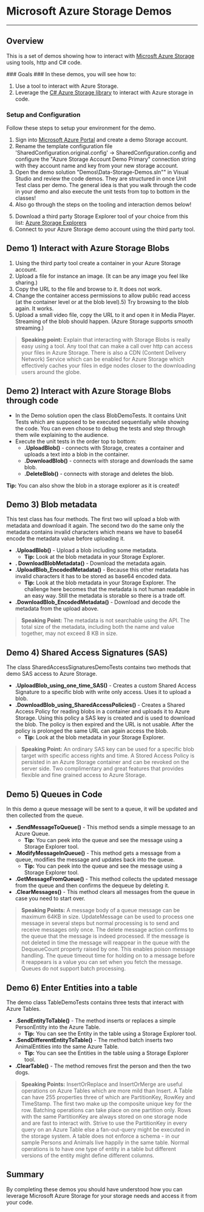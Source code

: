<a name="title"></a>
# Microsoft Azure Storage Demos #

---
<a name="Overview"></a>
## Overview ##
This is a set of demos showing how to interact with [Microsft Azure Storage](http://azure.microsoft.com/en-us/documentation/services/storage/) using tools, http and C# code.

<a id="goals" />
### Goals ###
In these demos, you will see how to:

1. Use a tool to interact with Azure Storage.
2. Leverage the [C# Azure Storage library](https://www.nuget.org/packages/WindowsAzure.Storage) to interact with Azure storage in code.

<a name="setup"></a>
### Setup and Configuration ###
Follow these steps to setup your environment for the demo.

1. Sign into [Microsoft Azure Portal](http://portal.azure.com) and create a demo Storage account.
2. Rename the template configuration file 'SharedConfiguration.original.config' -> SharedConfiguration.config and configure the "Azure Storage Account Demo Primary" connection string with they account name and key from your new storage account.
3. Open the demo solution "Demos\Data-Storage-Demos.sln"" in Visual Studio and review the code demos. They are structured in once Unit Test class per demo. The general idea is that you walk through the code in your demo and also execute the unit tests from top to bottom in the classes!
4. Also go through the steps on the tooling and interaction demos below!
5) Download a third party Storage Explorer tool of your choice from this list: [Azure Storage Explorers](http://blogs.msdn.com/b/windowsazurestorage/archive/2014/03/11/windows-azure-storage-explorers-2014.aspx)
6) Connect to your Azure Storage demo account using the third party tool.

<a name="Demo1"></a>
## Demo 1) Interact with Azure Storage Blobs ##

1. Using the third party tool create a container in your Azure Storage account.
2. Upload a file for instance an image. (It can be any image you feel like sharing.)
3. Copy the URL to the file and browse to it. It does not work.
4. Change the container access permissions to allow public read access (at the container level or at the blob level).5) Try browsing to the blob again. It works.
5. Upload a small video file, copy the URL to it and open it in Media Player. Streaming of the blob should happen. (Azure Storage supports smooth streaming.)

> **Speaking point:** Explain that interacting with Storage Blobs is really easy using a tool. Any tool that can make a call over http can access your files in Azure Storage. There is also a CDN (Content Delivery Network) Service which can be enabled for Azure Storage which effectively caches your files in edge nodes closer to the downloading users around the globe.

<a name="Demo2"></a>
## Demo 2) Interact with Azure Storage Blobs through code ##

* In the Demo solution open the class BlobDemoTests. It contains Unit Tests which are supposed to be executed sequentially while showing the code. You can even choose to debug the tests and step through them wile explaining to the audience.
* Execute the unit tests in the order top to bottom: 
    * **.UploadBlob()** - connects with Storage, creates a container and uploads a text into a blob in the container.
    * **.DownloadBlob()** - connects with storage and downloads the same blob.
    * **.DeleteBlob()** - connects with storage and deletes the blob.

**Tip:** You can also show the blob in a storage explorer as it is created!

<a name="Demo3"></a>
## Demo 3) Blob metadata ##

This test class has four methods. The first two will upload a blob with metadata and download it again. The second two do the same only the metadata contains invalid characters which means we have to base64 encode the metadata value before uploading it.

* **.UploadBlob()** - Upload a blob including some metadata.
    * **Tip:** Look at the blob metadata in your Storage Explorer.
* **. DownloadBlobMetadata()** - Download the metadata again.
* **.UploadBlob_EncodedMetadata()** - Because this other metadata has invalid characters it has to be stored as base64 encoded data.
    * **Tip:** Look at the blob metadata in your Storage Explorer. The challenge here becomes that the metadata is not human readable in an easy way. Still the metadata is storable so there is a trade off.
* **.DownloadBlob_EncodedMetadata()** - Download and decode the metadata from the upload above.

> **Speaking Point:** The metadata is not searchable using the API. The total size of the metadata, including both the name and value together, may not exceed 8 KB in size.

<a name="Demo4"></a>
## Demo 4) Shared Access Signatures (SAS) ##

The class SharedAccessSignaturesDemoTests contains two methods that demo SAS access to Azure Storage.

* **.UploadBlob_using_one_time_SAS()** - Creates a custom Shared Access Signature to a specific blob with write only access. Uses it to upload a blob.
* **.DownloadBlob_using_SharedAccessPolicies()** - Creates a Shared Access Policy for reading blobs in a container and uploads it to Azure Storage. Using this policy a SAS key is created and is used to download the blob. The policy is then expired and the URL is not usable. After the policy is prolonged the same URL can again access the blob.
    * **Tip:** Look at the blob metadata in your Storage Explorer.

> **Speaking Point:** An ordinary SAS key can be used for a specific blob target with specific access rights and time. A Stored Access Policy is persisted in an Azure Storage container and can be revoked on the server side. Two complimentary and great features that provides flexible and fine grained access to 
Azure Storage.

<a name="Demo5"></a>
## Demo 5) Queues in Code ##

In this demo a queue message will be sent to a queue, it will be updated and then collected from the queue.

* **.SendMessageToQueue()** - This method sends a simple message to an Azure Queue.
    * **Tip:** You can peek into the queue and see the message using a Storage Explorer tool.
* **.ModifyMessageInQueue()** - This method gets a message from a queue, modifies the message and updates back into the queue.
    * **Tip:** You can peek into the queue and see the message using a Storage Explorer tool.
* **.GetMessageFromQueue()** - This method collects the updated message from the queue and then confirms the dequeue by deleting it.
* **.ClearMessages()** - This method clears all messages from the queue in case you need to start over.

> **Speaking Points:** A message body of a queue message can be maximum 64KB in size. UpdateMessage can be used to process one message in several steps but normal processing is to send and receive messages only once. The delete message action confirms to the queue that the message is indeed processed. If the message is not deleted in time the message will reappear in the queue with the DequeueCount property raised by one. This enables poison message handling. The queue timeout time for holding on to a message before it reappears is a value you can set when you fetch the message. Queues do not support batch processing.

<a name="Demo6"></a>
## Demo 6) Enter Entities into a table ##

The demo class TableDemoTests contains three tests that interact with Azure Tables.

* **.SendEntityToTable()** - The method inserts or replaces a simple PersonEntity into the Azure Table.
    * **Tip:** You can see the Entity in the table using a Storage Explorer tool.
* **.SendDifferentEntityToTable()** - The method batch inserts two AnimalEntities into the same Azure Table.
    * **Tip:** You can see the Entities in the table using a Storage Explorer tool.
* **.ClearTable()** - The method removes first the person and then the two dogs.

> **Speaking Points:** InsertOrReplace and InsertOrMerge are useful operations on Azure Tables which are more mild than Insert. A Table can have 255 properties three of which are PartitionKey, RowKey and TimeStamp. The first two make up the composite unique key for the row. Batching operations can take place on one partition only. Rows with the same PartitionKey are always stored on one storage node and are fast to interact with. Strive to use the PartitionKey in every query on an Azure Table else a fan-out-query might be executed in the storage system. A table does not enforce a schema - in our sample Persons and Animals live happily in the same table. Normal operations is to have one type of entity in a table but different versions of the entity might define different columns.

<a name="summary"></a>
## Summary ##

By completing these demos you should have understood how you can leverage Microsoft Azure Storage for your storage needs and access it from your code.